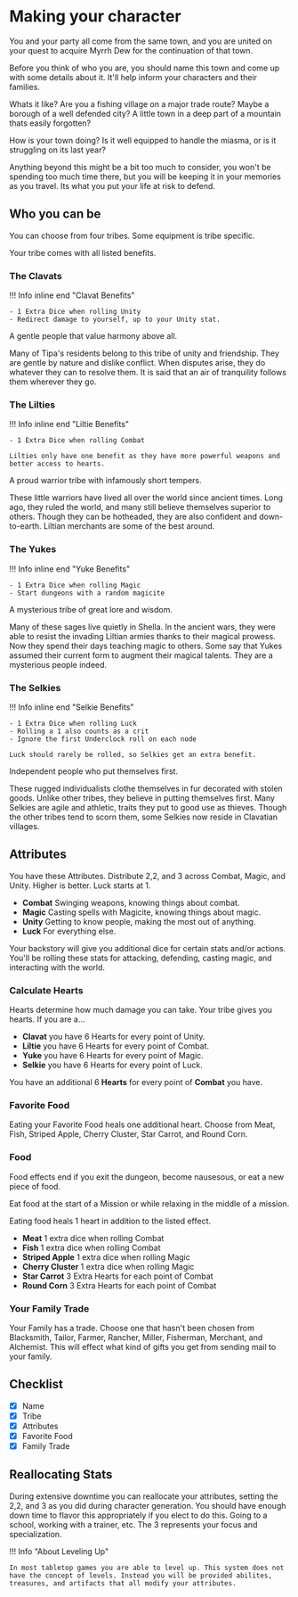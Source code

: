 # Making your character

You and your party all come from the same town, and you are united on your quest to acquire Myrrh Dew for the continuation of that town.

Before you think of who you are, you should name this town and come up with some details about it. It'll help inform your characters and their families.

Whats it like? Are you a fishing village on a major trade route? Maybe a borough of a well defended city? A little town in a deep part of a mountain thats easily forgotten?

How is your town doing? Is it well equipped to handle the miasma, or is it struggling on its last year?

Anything beyond this might be a bit too much to consider, you won't be spending too much time there, but you will be keeping it in your memories as you travel. Its what you put your life at risk to defend.

## Who you can be

<!-- TODO Consider changing this to have Tribe be aesthetic and instead mechanically focus on Focus Stat -->
<!-- TODO Rewrite the tribe descriptions to focus on their society instead of typecasting everyone -->

You can choose from four tribes. Some equipment is tribe specific.

Your tribe comes with all listed benefits.

### The Clavats

!!! Info inline end "Clavat Benefits"

    - 1 Extra Dice when rolling Unity
    - Redirect damage to yourself, up to your Unity stat.

A gentle people that value harmony above all.

Many of Tipa's residents belong to this tribe of unity and friendship. They are gentle by nature and dislike conflict. When disputes arise, they do whatever they can to resolve them. It is said that an air of tranquility follows them wherever they go.

### The Lilties

!!! Info inline end "Liltie Benefits"

    - 1 Extra Dice when rolling Combat

    Lilties only have one benefit as they have more powerful weapons and better access to hearts.

A proud warrior tribe with infamously short tempers.

These little warriors have lived all over the world since ancient times. Long ago, they ruled the world, and many still believe themselves superior to others. Though they can be hotheaded, they are also confident and down-to-earth. Liltian merchants are some of the best around.

### The Yukes

!!! Info inline end "Yuke Benefits"

    - 1 Extra Dice when rolling Magic
    - Start dungeons with a random magicite

A mysterious tribe of great lore and wisdom.

Many of these sages live quietly in Shella. In the ancient wars, they were able to resist the invading Liltian armies thanks to their magical prowess. Now they spend their days teaching magic to others. Some say that Yukes assumed their current form to augment their magical talents. They are a mysterious people indeed.

### The Selkies

!!! Info inline end "Selkie Benefits"

    - 1 Extra Dice when rolling Luck
    - Rolling a 1 also counts as a crit
    - Ignore the first Underclock roll on each node

    Luck should rarely be rolled, so Selkies get an extra benefit.

Independent people who put themselves first.

These rugged individualists clothe themselves in fur decorated with stolen goods. Unlike other tribes, they believe in putting themselves first. Many Selkies are agile and athletic, traits they put to good use as thieves. Though the other tribes tend to scorn them, some Selkies now reside in Clavatian villages.

## Attributes

You have these Attributes. Distribute 2,2, and 3 across Combat, Magic, and Unity. Higher is better. Luck starts at 1.

-   **Combat** Swinging weapons, knowing things about combat.
-   **Magic** Casting spells with Magicite, knowing things about magic.
-   **Unity** Getting to know people, making the most out of anything.
-   **Luck** For everything else.

Your backstory will give you additional dice for certain stats and/or actions. You'll be rolling these stats for attacking, defending, casting magic, and interacting with the world.

### Calculate Hearts

Hearts determine how much damage you can take. Your tribe gives you hearts. If you are a...

-   **Clavat** you have 6 Hearts for every point of Unity.
-   **Liltie** you have 6 Hearts for every point of Combat.
-   **Yuke** you have 6 Hearts for every point of Magic.
-   **Selkie** you have 6 Hearts for every point of Luck.

You have an additional 6 **Hearts** for every point of **Combat** you have.

<!-- TODO Verify 6 is a good number to work off of. -->
<!-- This is because 6 is the highest number on a d6 -->

### Favorite Food

Eating your Favorite Food heals one additional heart. Choose from Meat, Fish, Striped Apple, Cherry Cluster, Star Carrot, and Round Corn.

### Food

Food effects end if you exit the dungeon, become nausesous, or eat a new piece of food.

Eat food at the start of a Mission or while relaxing in the middle of a mission.

Eating food heals 1 heart in addition to the listed effect.

-   **Meat** 1 extra dice when rolling Combat
-   **Fish** 1 extra dice when rolling Combat
-   **Striped Apple** 1 extra dice when rolling Magic
-   **Cherry Cluster** 1 extra dice when rolling Magic
-   **Star Carrot** 3 Extra Hearts for each point of Combat
-   **Round Corn** 3 Extra Hearts for each point of Combat

### Your Family Trade

Your Family has a trade. Choose one that hasn't been chosen from Blacksmith, Tailor, Farmer, Rancher, Miller, Fisherman, Merchant, and Alchemist. This will effect what kind of gifts you get from sending mail to your family.

<!--TODO Detail Family Trade mechanics in Time Mechanics. Crafting and gifts. -->

## Checklist

-   [x] Name
-   [x] Tribe
-   [x] Attributes
-   [x] Favorite Food
-   [x] Family Trade

## Reallocating Stats

During extensive downtime you can reallocate your attributes, setting the 2,2, and 3 as you did during character generation. You should have enough down time to flavor this appropriately if you elect to do this. Going to a school, working with a trainer, etc. The 3 represents your focus and specialization.

!!! Info "About Leveling Up"

    In most tabletop games you are able to level up. This system does not have the concept of levels. Instead you will be provided abilites, treasures, and artifacts that all modify your attributes.
